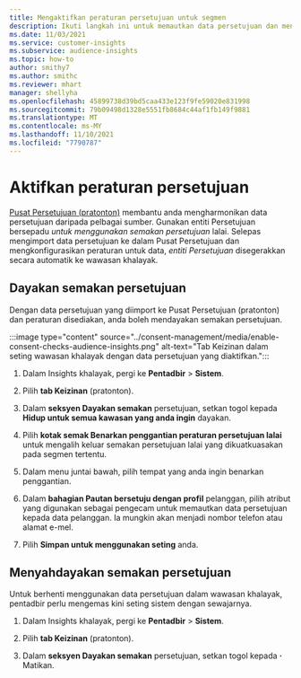 ```yaml
---
title: Mengaktifkan peraturan persetujuan untuk segmen
description: Ikuti langkah ini untuk memautkan data persetujuan dan mengaktifkan semakan persetujuan dalam wawasan khalayak. Pentadbir juga boleh menyahdayakan semakan persetujuan.
ms.date: 11/03/2021
ms.service: customer-insights
ms.subservice: audience-insights
ms.topic: how-to
author: smithy7
ms.author: smithc
ms.reviewer: mhart
manager: shellyha
ms.openlocfilehash: 45899738d39bd5caa433e123f9fe59020e831998
ms.sourcegitcommit: 79b09498d1328e5551fb8684c44af1fb149f9881
ms.translationtype: MT
ms.contentlocale: ms-MY
ms.lasthandoff: 11/10/2021
ms.locfileid: "7790787"
---
```

# <a name="activate-consent-rules"></a>Aktifkan peraturan persetujuan

[Pusat Persetujuan (pratonton)](../consent-management/overview.md) membantu anda mengharmonikan data persetujuan daripada pelbagai sumber. Gunakan entiti Persetujuan bersepadu *untuk menggunakan semakan persetujuan* lalai. Selepas mengimport data persetujuan ke dalam Pusat Persetujuan dan mengkonfigurasikan peraturan untuk data, *entiti Persetujuan* disegerakkan secara automatik ke wawasan khalayak.

## <a name="enable-consent-checks"></a>Dayakan semakan persetujuan

Dengan data persetujuan yang diimport ke Pusat Persetujuan (pratonton) dan peraturan disediakan, anda boleh mendayakan semakan persetujuan. 

:::image type="content" source="../consent-management/media/enable-consent-checks-audience-insights.png" alt-text="Tab Keizinan dalam seting wawasan khalayak dengan data persetujuan yang diaktifkan.":::

1. Dalam Insights khalayak, pergi ke **Pentadbir** > **Sistem**.

1. Pilih **tab Keizinan** (pratonton).

1. Dalam **seksyen Dayakan semakan** persetujuan, setkan togol kepada **Hidup untuk semua kawasan yang anda ingin** dayakan.

1. Pilih **kotak semak Benarkan penggantian peraturan persetujuan lalai** untuk mengalih keluar semakan persetujuan lalai yang dikuatkuasakan pada segmen tertentu. 

1. Dalam menu juntai bawah, pilih tempat yang anda ingin benarkan penggantian.     

1. Dalam **bahagian Pautan bersetuju dengan profil** pelanggan, pilih atribut yang digunakan sebagai pengecam untuk memautkan data persetujuan kepada data pelanggan. Ia mungkin akan menjadi nombor telefon atau alamat e-mel. 

1. Pilih **Simpan untuk menggunakan seting** anda.

## <a name="disable-consent-checks"></a>Menyahdayakan semakan persetujuan

Untuk berhenti menggunakan data persetujuan dalam wawasan khalayak, pentadbir perlu mengemas kini seting sistem dengan sewajarnya.

1. Dalam Insights khalayak, pergi ke **Pentadbir** > **Sistem**.

1. Pilih **tab Keizinan** (pratonton).

1. Dalam **seksyen Dayakan semakan** persetujuan, setkan togol kepada **·** Matikan.
